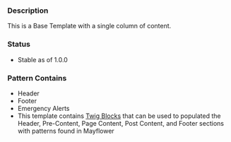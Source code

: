### Description
This is a Base Template with a single column of content.

### Status
* Stable as of 1.0.0

### Pattern Contains
* Header 
* Footer
* Emergency Alerts
* This template contains [Twig Blocks](https://twig.symfony.com/doc/2.x/tags/extends.html) that can be used to populated the Header, Pre-Content, Page Content, Post Content, and Footer sections with patterns found in Mayflower
